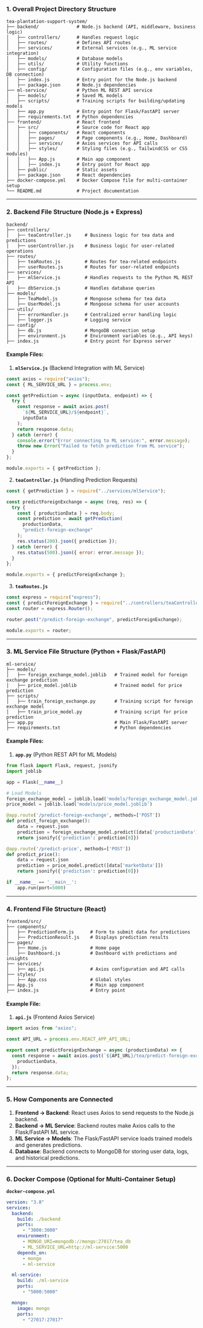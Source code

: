 ### **1. Overall Project Directory Structure**

```plaintext
tea-plantation-support-system/
├── backend/              # Node.js backend (API, middleware, business logic)
│   ├── controllers/      # Handles request logic
│   ├── routes/           # Defines API routes
│   ├── services/         # External services (e.g., ML service integration)
│   ├── models/           # Database models
│   ├── utils/            # Utility functions
│   ├── config/           # Configuration files (e.g., env variables, DB connection)
│   ├── index.js          # Entry point for the Node.js backend
│   ├── package.json      # Node.js dependencies
├── ml-service/           # Python ML REST API service
│   ├── models/           # Saved ML models
│   ├── scripts/          # Training scripts for building/updating models
│   ├── app.py            # Entry point for Flask/FastAPI server
│   ├── requirements.txt  # Python dependencies
├── frontend/             # React frontend
│   ├── src/              # Source code for React app
│   │   ├── components/   # React components
│   │   ├── pages/        # Page components (e.g., Home, Dashboard)
│   │   ├── services/     # Axios services for API calls
│   │   ├── styles/       # Styling files (e.g., TailwindCSS or CSS modules)
│   │   ├── App.js        # Main app component
│   │   ├── index.js      # Entry point for React app
│   ├── public/           # Static assets
│   ├── package.json      # React dependencies
├── docker-compose.yml    # Docker Compose file for multi-container setup
└── README.md             # Project documentation
```

---

### **2. Backend File Structure (Node.js + Express)**

```plaintext
backend/
├── controllers/
│   ├── teaController.js     # Business logic for tea data and predictions
│   ├── userController.js    # Business logic for user-related operations
├── routes/
│   ├── teaRoutes.js         # Routes for tea-related endpoints
│   ├── userRoutes.js        # Routes for user-related endpoints
├── services/
│   ├── mlService.js         # Handles requests to the Python ML REST API
│   ├── dbService.js         # Handles database queries
├── models/
│   ├── TeaModel.js          # Mongoose schema for tea data
│   ├── UserModel.js         # Mongoose schema for user accounts
├── utils/
│   ├── errorHandler.js      # Centralized error handling logic
│   ├── logger.js            # Logging service
├── config/
│   ├── db.js                # MongoDB connection setup
│   ├── environment.js       # Environment variables (e.g., API keys)
├── index.js                 # Entry point for Express server
```

#### Example Files:

1. **`mlService.js`** (Backend Integration with ML Service)

```javascript
const axios = require("axios");
const { ML_SERVICE_URL } = process.env;

const getPrediction = async (inputData, endpoint) => {
  try {
    const response = await axios.post(
      `${ML_SERVICE_URL}/${endpoint}`,
      inputData
    );
    return response.data;
  } catch (error) {
    console.error("Error connecting to ML service:", error.message);
    throw new Error("Failed to fetch prediction from ML service");
  }
};

module.exports = { getPrediction };
```

2. **`teaController.js`** (Handling Prediction Requests)

```javascript
const { getPrediction } = require("../services/mlService");

const predictForeignExchange = async (req, res) => {
  try {
    const { productionData } = req.body;
    const prediction = await getPrediction(
      productionData,
      "predict-foreign-exchange"
    );
    res.status(200).json({ prediction });
  } catch (error) {
    res.status(500).json({ error: error.message });
  }
};

module.exports = { predictForeignExchange };
```

3. **`teaRoutes.js`**

```javascript
const express = require("express");
const { predictForeignExchange } = require("../controllers/teaController");
const router = express.Router();

router.post("/predict-foreign-exchange", predictForeignExchange);

module.exports = router;
```

---

### **3. ML Service File Structure (Python + Flask/FastAPI)**

```plaintext
ml-service/
├── models/
│   ├── foreign_exchange_model.joblib   # Trained model for foreign exchange prediction
│   ├── price_model.joblib              # Trained model for price prediction
├── scripts/
│   ├── train_foreign_exchange.py       # Training script for foreign exchange model
│   ├── train_price_model.py            # Training script for price prediction
├── app.py                              # Main Flask/FastAPI server
├── requirements.txt                    # Python dependencies
```

#### Example Files:

1. **`app.py`** (Python REST API for ML Models)

```python
from flask import Flask, request, jsonify
import joblib

app = Flask(__name__)

# Load Models
foreign_exchange_model = joblib.load('models/foreign_exchange_model.joblib')
price_model = joblib.load('models/price_model.joblib')

@app.route('/predict-foreign-exchange', methods=['POST'])
def predict_foreign_exchange():
    data = request.json
    prediction = foreign_exchange_model.predict([data['productionData']])
    return jsonify({'prediction': prediction[0]})

@app.route('/predict-price', methods=['POST'])
def predict_price():
    data = request.json
    prediction = price_model.predict([data['marketData']])
    return jsonify({'prediction': prediction[0]})

if __name__ == '__main__':
    app.run(port=5000)
```

---

### **4. Frontend File Structure (React)**

```plaintext
frontend/src/
├── components/
│   ├── PredictionForm.js      # Form to submit data for predictions
│   ├── PredictionResult.js    # Displays prediction results
├── pages/
│   ├── Home.js                # Home page
│   ├── Dashboard.js           # Dashboard with predictions and insights
├── services/
│   ├── api.js                 # Axios configuration and API calls
├── styles/
│   ├── App.css                # Global styles
├── App.js                     # Main app component
├── index.js                   # Entry point
```

#### Example File:

1. **`api.js`** (Frontend Axios Service)

```javascript
import axios from "axios";

const API_URL = process.env.REACT_APP_API_URL;

export const predictForeignExchange = async (productionData) => {
  const response = await axios.post(`${API_URL}/tea/predict-foreign-exchange`, {
    productionData,
  });
  return response.data;
};
```

---

### **5. How Components are Connected**

1. **Frontend → Backend**: React uses Axios to send requests to the Node.js backend.
2. **Backend → ML Service**: Backend routes make Axios calls to the Flask/FastAPI ML service.
3. **ML Service → Models**: The Flask/FastAPI service loads trained models and generates predictions.
4. **Database**: Backend connects to MongoDB for storing user data, logs, and historical predictions.

---

### **6. Docker Compose (Optional for Multi-Container Setup)**

**`docker-compose.yml`**

```yaml
version: "3.8"
services:
  backend:
    build: ./backend
    ports:
      - "3000:3000"
    environment:
      - MONGO_URI=mongodb://mongo:27017/tea_db
      - ML_SERVICE_URL=http://ml-service:5000
    depends_on:
      - mongo
      - ml-service

  ml-service:
    build: ./ml-service
    ports:
      - "5000:5000"

  mongo:
    image: mongo
    ports:
      - "27017:27017"
```
